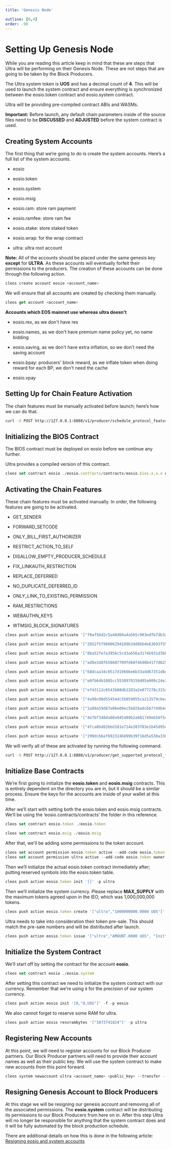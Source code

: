 ```yaml
---
title: 'Genesis Node'

outline: [0,4]
order: -98
---
```


# Setting Up Genesis Node

While you are reading this article keep in mind that these are steps that Ultra will be performing on their Genesis Node. These are not steps that are going to be taken by the Block Producers.

The Ultra system token is **UOS** and has a decimal count of **4**. This will be used to launch the system contract and ensure everything is synchronized between the eosio.token contract and eosio.system contract.

Ultra will be providing pre-compiled contract ABIs and WASMs.

**Important:** Before launch, any default chain parameters inside of the source files need to be **DISCUSSED** and **ADJUSTED** before the system contract is used.

## Creating System Accounts

The first thing that we’re going to do is create the system accounts. Here’s a full list of the system accounts.

*   eosio
    
*   eosio.token
    
*   eosio.system
    
*   eosio.msig
    
*   eosio.ram: store ram payment
    
*   eosio.ramfee: store ram fee
    
*   eosio.stake: store staked token
    
*   eosio.wrap: for the wrap contract
    
*   ultra: ultra root account
    

**Note:** All of the accounts should be placed under the same genesis key **except** for **ULTRA**. As these accounts will eventually forfeit their permissions to the producers. The creation of these accounts can be done through the following action.

```typescript
cleos create account eosio <account_name>
```

We will ensure that all accounts are created by checking them manually.

```typescript
cleos get account <account_name>
```

**Accounts which EOS mainnet use whereas ultra doesn't**

*   eosio.rex, as we don't have res
    
*   eosio.names, as we don't have premium name policy yet, no name bidding
    
*   eosio.saving, as we don't have extra inflation, so we don't need the saving account
    
*   eosio.bpay: producers' block reward, as we inflate token when doing reward for each BP, we don't need the cache
    
*   eosio.vpay
    

## Setting Up for Chain Feature Activation

The chain features must be manually activated before launch; here’s how we can do that.

```bash
curl -X POST http://127.0.0.1:8888/v1/producer/schedule_protocol_feature_activations -d '{"protocol_features_to_activate": ["0ec7e080177b2c02b278d5088611686b49d739925a92d9bfcacd7fc6b74053bd"]}' | jq
```

## Initializing the BIOS Contract

The BIOS contract must be deployed on eosio before we continue any further.

Ultra provides a compiled version of this contract.

```typescript
cleos set contract eosio ./eosio.contracts/contracts/eosio.bios.x.x.x eosio.bios.wasm eosio.bios.abi -p eosio
```

## Activating the Chain Features

These chain features must be activated manually. In order, the following features are going to be activated.

*   GET\_SENDER
    
*   FORWARD\_SETCODE
    
*   ONLY\_BILL\_FIRST\_AUTHORIZER
    
*   RESTRICT\_ACTION\_TO\_SELF
    
*   DISALLOW\_EMPTY\_PRODUCER\_SCHEDULE
    
*   FIX\_LINKAUTH\_RESTRICTION
    
*   REPLACE\_DEFERRED
    
*   NO\_DUPLICATE\_DEFERRED\_ID
    
*   ONLY\_LINK\_TO\_EXISTING\_PERMISSION
    
*   RAM\_RESTRICTIONS
    
*   WEBAUTHN\_KEYS
    
*   WTMSIG\_BLOCK\_SIGNATURES
    

```typescript
cleos push action eosio activate '["f0af56d2c5a48d60a4a5b5c903edfb7db3a736a94ed589d0b797df33ff9d3e1d"]' -p eosio

cleos push action eosio activate '["2652f5f96006294109b3dd0bbde63693f55324af452b799ee137a81a905eed25"]' -p eosio

cleos push action eosio activate '["8ba52fe7a3956c5cd3a656a3174b931d3bb2abb45578befc59f283ecd816a405"]' -p eosio

cleos push action eosio activate '["ad9e3d8f650687709fd68f4b90b41f7d825a365b02c23a636cef88ac2ac00c43"]' -p eosio

cleos push action eosio activate '["68dcaa34c0517d19666e6b33add67351d8c5f69e999ca1e37931bc410a297428"]' -p eosio

cleos push action eosio activate '["e0fb64b1085cc5538970158d05a009c24e276fb94e1a0bf6a528b48fbc4ff526"]' -p eosio

cleos push action eosio activate '["ef43112c6543b88db2283a2e077278c315ae2c84719a8b25f25cc88565fbea99"]' -p eosio

cleos push action eosio activate '["4a90c00d55454dc5b059055ca213579c6ea856967712a56017487886a4d4cc0f"]' -p eosio

cleos push action eosio activate '["1a99a59d87e06e09ec5b028a9cbb7749b4a5ad8819004365d02dc4379a8b7241"]' -p eosio

cleos push action eosio activate '["4e7bf348da00a945489b2a681749eb56f5de00b900014e137ddae39f48f69d67"]' -p eosio

cleos push action eosio activate '["4fca8bd82bbd181e714e283f83e1b45d95ca5af40fb89ad3977b653c448f78c2"]' -p eosio

cleos push action eosio activate '["299dcb6af692324b899b39f16d5a530a33062804e41f09dc97e9f156b4476707"]' -p eosio
```

We will verify all of these are activated by running the following command.

```bash
curl -X POST http://127.0.0.1:8888/v1/producer/get_supported_protocol_features -d '{}' | jq
```

## Initialize Base Contracts

We’re first going to initialize the **eosio.token** and **eosio.msig** contracts. This is entirely dependent on the directory you are in, but it should be a similar process. Ensure the keys for the accounts are inside of your wallet at this time.

After we’ll start with setting both the eosio.token and eosio.msig contracts. We’ll be using the ‘eosio.contracts/contracts’ the folder in this reference.

```typescript
cleos set contract eosio.token ./eosio.token

cleos set contract eosio.msig ./eosio.msig
```

After that, we'll be adding some permissions to the token account.

```typescript
cleos set account permission eosio.token active --add-code eosio.token owner -p eosio.token
cleos set account permission ultra active --add-code eosio.token owner -p ultra
```

Then we’ll initialize the actual eosio.token contract immediately after; putting reserved symbols into the eosio.token table.

```typescript
cleos push action eosio.token init '[]' -p ultra
```

Then we’ll initialize the system currency. Please replace **MAX\_SUPPLY** with the maximum tokens agreed upon in the IEO, which was 1,000,000,000 tokens.

```typescript
cleos push action eosio.token create '["ultra","1000000000.0000 UOS"]' -p ultra
```

Ultra needs to take into consideration their token pre-sale. This should match the pre-sale numbers and will be distributed after launch.

```typescript
cleos push action eosio.token issue '["ultra","AMOUNT.0000 UOS", "Init"]' -p ultra
```

## Initialize the System Contract

We’ll start off by setting the contract for the account **eosio**.

```typescript
cleos set contract eosio ./eosio.system
```

After setting this contract we need to initialize the system contract with our currency. Remember that we’re using `8` for the precision of our system currency.

```typescript
cleos push action eosio init '[0,"8,UOS"]' -f -p eosio
```

We also cannot forget to reserve some RAM for ultra.

```typescript
cleos push action eosio resvrambytes '["1073741824"]' -p ultra
```

## Registering New Accounts

At this point, we will need to register accounts for our Block Producer partners. Our Block Producer partners will need to provide their account names as well as their public key. We will use the system contract to make new accounts from this point forward.

```typescript
cleos system newaccount ultra <account_name> <public_key> --transfer --stake-net "0.0000 UOS" --stake-cpu "0.0000 UOS" --gift-ram-kbytes 4k -p ultra
```

## Resigning Genesis Account to Block Producers

At this stage we will be resigning our genesis account and removing all of the associated permissions. The **eosio.system** contract will be distributing its permissions to our Block Producers from here on in. After this step Ultra will no longer be responsible for anything that the system contract does and it will be fully automated by the block production schedule.

There are additional details on how this is done in the following article: [Resigning eosio and system accounts](./resigning-eosio-and-system-accounts.md)